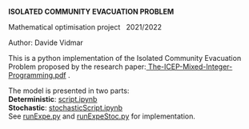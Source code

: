 <p><strong>ISOLATED COMMUNITY EVACUATION PROBLEM </strong></p>
<p>Mathematical optimisation project&nbsp; &nbsp;2021/2022</p>
<p>Author: Davide Vidmar</p>
<p>This is a python implementation of the Isolated Community Evacuation Problem proposed by the research paper:<a href="https://github.com/dew54/math-opt-project/blob/main/The-ICEP-Mixed-Integer-Programming.pdf">&nbsp;The-ICEP-Mixed-Integer-Programming.pdf</a>&nbsp;.</p>
<p>The model is presented in two parts:<br /> <strong>Deterministic</strong>: <a href="https://github.com/dew54/math-opt-project/blob/main/script.ipynb" target="_blank" rel="noopener">script.ipynb</a> <br /> <strong>Stochastic</strong>: <a href="https://github.com/dew54/math-opt-project/blob/main/stochasticScript.ipynb" target="_blank" rel="noopener">stochasticScript.ipynb</a> <br /> See <a href="https://github.com/dew54/math-opt-project/blob/main/runExpe.py" target="_blank" rel="noopener">runExpe.py</a> and <a href="https://github.com/dew54/math-opt-project/blob/main/runExpeStoc.py" target="_blank" rel="noopener">runExpeStoc.py</a> for implementation.</p>

